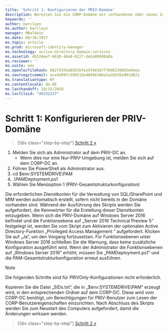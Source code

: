 ```yaml
---
title: 'Schritt 1: Konfigurieren der PRIV-Domäne'
description: Bereiten Sie die CORP-Domäne mit vorhandenen oder neuen Identitäten vor, die vom Privileged Identity Manager mithilfe von Skripts verwaltet werden sollen.
keywords: ''
author: barclayn
ms.author: barclayn
manager: MBaldwin
ms.date: 08/18/2017
ms.topic: article
ms.prod: microsoft-identity-manager
ms.technology: active-directory-domain-services
ms.assetid: 4b524ae7-6610-40a0-8127-de5a08988a8a
ms.reviewer: ''
ms.suite: ems
ms.openlocfilehash: 662f4559a0561bfe1970e587f70d6230865e64ea
ms.sourcegitcommit: ace4d997c599215e46566386a1a3d335e991d821
ms.translationtype: HT
ms.contentlocale: de-DE
ms.lasthandoff: 10/15/2018
ms.locfileid: "49332237"
---
```

# <a name="step-1-configuring-the-priv-domain"></a>Schritt 1: Konfigurieren der PRIV-Domäne

> [!div class="step-by-step"]
> [Schritt 2 »](sp1-step2-configuring-corp-domain.md)

1. Melden Sie sich als Administrator auf dem PRIV-DC an.
   * Wenn dies nur eine Nur-PRIV-Umgebung ist, melden Sie sich auf dem CORP-DC an.
2. Führen Sie PowerShell als Administrator aus.
3. cd $env:SYSTEMDRIVE\PAM
4. .\PAMDeployment.ps1
5. Wählen Sie Menüoption 1 (PRIV-Gesamtstrukturkonfiguration)


Die erforderlichen Dienstkonten für die Verwaltung von SQL/SharePoint und MIM werden automatisch erstellt, sofern nicht bereits in der Domäne vorhanden sind. Während der Ausführung des Skripts werden Sie aufgefordert, die Kennwörter für die Erstellung dieser Dienstkonten einzugeben.
Wenn sich die PRIV-Domäne auf Windows Server 2016 befindet und die Funktionsebene auf „Server 2016 Technical Preview 5“ festgelegt ist, werden Sie vom Skript zum Aktivieren der optionalen Active Directory-Funktion „Privileged Access Management “ aufgefordert. Klicken Sie auf „Ja“, um den Vorgang fortzusetzen.
Für Funktionsebenen unter Windows Server 2016 schließen Sie die Warnung, dass keine zusätzliche Konfiguration ausgeführt wird. Wenn der Administrator die Funktionsebenen auf „Windows Server 2016“ erhöht, müssen Sie „PAMDeployment.ps1“ und die PAM-Gesamtstrukturkonfiguration erneut ausführen.

>[!NOTE]
>Die folgenden Schritte sind für PRIVOnly-Konfigurationen nicht erforderlich.

Kopieren Sie die Datei „SIDs.txt“, die in „$env:SYSTEMDRIVE\PAM“ erzeugt wird, in den entsprechenden Ordner auf dem CORP-DC. Diese wird vom CORP-DC benötigt, um Berechtigungen für PRIV-Benutzer zum Lesen der CORP-Benutzereigenschaften einzurichten.
Nach Abschluss des Skripts werden Sie zum Neustart des Computers aufgefordert, damit die Änderungen wirksam werden.

> [!div class="step-by-step"]
> [Schritt 2 »](sp1-step2-configuring-corp-domain.md)
